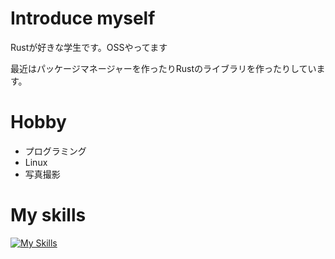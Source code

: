 # Introduce myself
Rustが好きな学生です。OSSやってます

最近はパッケージマネージャーを作ったりRustのライブラリを作ったりしています。

# Hobby
- プログラミング
- Linux
- 写真撮影

# My skills
[![My Skills](https://skillicons.dev/icons?i=rust,linux,neovim,figma&theme=light)](https://skillicons.dev)
